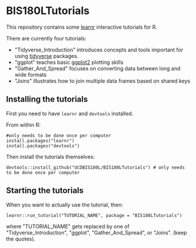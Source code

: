 # BIS180LTutorials

This repository contains some [learnr]() interactive tutorials for R.

There are currently four tutorials:

* "Tidyverse_Introduction" introduces concepts and tools important for using [tidyverse]() packages.
* "ggplot" teaches basic [ggplot2]() plotting skills
* "Gather_And_Spread" focuses on converting data between long and wide formats
* "Joins" illustrates how to join multiple data frames based on shared keys

## Installing the tutorials

First you need to have `learnr` and `devtools` installed.

From within R:
```
#only needs to be done once per computer
install.packages("learnr")
install.packages("devtools")
```

Then install the tutorials themselves:
```
devtools::install_github("UCDBIS180L/BIS180LTutorials") # only needs to be done once per computer
```

## Starting the tutorials

When you want to actually use the tutorial, then:
```
learnr::run_tutorial("TUTORIAL_NAME", package = "BIS180LTutorials") 
```
where "TUTORIAL_NAME" gets replaced by one of "Tidyverse_Introduction", "ggplot", "Gather_And_Spread", or "Joins".  (keep the quotes).
